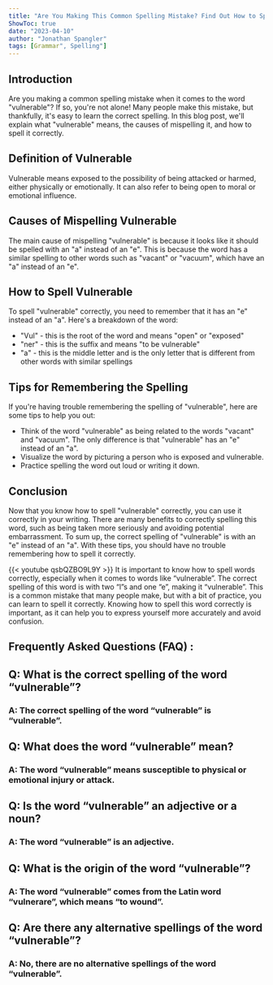```yaml
---
title: "Are You Making This Common Spelling Mistake? Find Out How to Spell 'Vulnerable' Now!"
ShowToc: true 
date: "2023-04-10"
author: "Jonathan Spangler" 
tags: [Grammar", Spelling"]
---
```

## Introduction
Are you making a common spelling mistake when it comes to the word "vulnerable"? If so, you're not alone! Many people make this mistake, but thankfully, it's easy to learn the correct spelling. In this blog post, we'll explain what "vulnerable" means, the causes of mispelling it, and how to spell it correctly. 

## Definition of Vulnerable
Vulnerable means exposed to the possibility of being attacked or harmed, either physically or emotionally. It can also refer to being open to moral or emotional influence. 

## Causes of Mispelling Vulnerable
The main cause of mispelling "vulnerable" is because it looks like it should be spelled with an "a" instead of an "e". This is because the word has a similar spelling to other words such as "vacant" or "vacuum", which have an "a" instead of an "e". 

## How to Spell Vulnerable
To spell "vulnerable" correctly, you need to remember that it has an "e" instead of an "a". Here's a breakdown of the word:

- "Vul" - this is the root of the word and means "open" or "exposed"
- "ner" - this is the suffix and means "to be vulnerable"
- "a" - this is the middle letter and is the only letter that is different from other words with similar spellings

## Tips for Remembering the Spelling
If you're having trouble remembering the spelling of "vulnerable", here are some tips to help you out:

- Think of the word "vulnerable" as being related to the words "vacant" and "vacuum". The only difference is that "vulnerable" has an "e" instead of an "a".
- Visualize the word by picturing a person who is exposed and vulnerable.
- Practice spelling the word out loud or writing it down.

## Conclusion
Now that you know how to spell "vulnerable" correctly, you can use it correctly in your writing. There are many benefits to correctly spelling this word, such as being taken more seriously and avoiding potential embarrassment. To sum up, the correct spelling of "vulnerable" is with an "e" instead of an "a". With these tips, you should have no trouble remembering how to spell it correctly.

{{< youtube qsbQZBO9L9Y >}} 
It is important to know how to spell words correctly, especially when it comes to words like “vulnerable”. The correct spelling of this word is with two “l”s and one “e”, making it “vulnerable”. This is a common mistake that many people make, but with a bit of practice, you can learn to spell it correctly. Knowing how to spell this word correctly is important, as it can help you to express yourself more accurately and avoid confusion.

## Frequently Asked Questions (FAQ) :
<h2>Q: What is the correct spelling of the word “vulnerable”?</h2>

<h3>A: The correct spelling of the word “vulnerable” is “vulnerable”.</h3>

<h2>Q: What does the word “vulnerable” mean?</h2>

<h3>A: The word “vulnerable” means susceptible to physical or emotional injury or attack.</h3>

<h2>Q: Is the word “vulnerable” an adjective or a noun?</h2>

<h3>A: The word “vulnerable” is an adjective.</h3>

<h2>Q: What is the origin of the word “vulnerable”?</h2>

<h3>A: The word “vulnerable” comes from the Latin word “vulnerare”, which means “to wound”.</h3>

<h2>Q: Are there any alternative spellings of the word “vulnerable”?</h2>

<h3>A: No, there are no alternative spellings of the word “vulnerable”.</h3>





